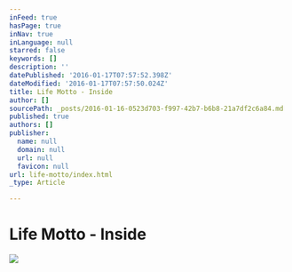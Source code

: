 ```yaml
---
inFeed: true
hasPage: true
inNav: true
inLanguage: null
starred: false
keywords: []
description: ''
datePublished: '2016-01-17T07:57:52.398Z'
dateModified: '2016-01-17T07:57:50.024Z'
title: Life Motto - Inside
author: []
sourcePath: _posts/2016-01-16-0523d703-f997-42b7-b6b8-21a7df2c6a84.md
published: true
authors: []
publisher:
  name: null
  domain: null
  url: null
  favicon: null
url: life-motto/index.html
_type: Article

---
```

# Life Motto - Inside
![](https://s3-us-west-2.amazonaws.com/the-grid-img/p/d7870157f601022986227654acc077c2f263b034.jpg)
